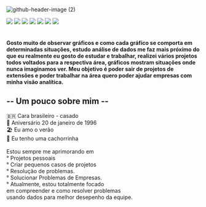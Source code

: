 
![github-header-image (2)](https://github.com/DouglasRm2/DouglasRm2/assets/136249879/039e5d52-3125-4151-a968-3dc0def885d2)


<div>

 <img src="https://img.icons8.com/?size=100&id=13441&format=png&color=000000" style="max-width: 100%;">
 
 <img src="https://img.icons8.com/?size=100&id=xSkewUSqtErH&format=png&color=000000" style="max-width: 100%;">
 
 <img src="https://img.icons8.com/?size=100&id=J0SgMWzAxqFj&format=png&color=000000" style="max-width: 100%;">
 
<img src="https://img.icons8.com/?size=100&id=qYfwpsRXEcpc&format=png&color=000000" style="max-width: 100%;">

<img src="https://img.icons8.com/?size=100&id=ezUTJdV6xvqx&format=png&color=000000" style="max-width: 100%;">

<img src="https://img.icons8.com/?size=100&id=Rffi8qeb2fK5&format=png&color=000000" style="max-width: 100%;">


<img src="https://img.icons8.com/?size=100&id=ewGOClUtmFX4&format=png&color=000000" style="max-width: 100%;">

</div>
<br>
<div>    </div>
<h4>  Gosto muito de observar gráficos e como cada gráfico se comporta em determinadas situações, estudo análise de dados me faz mais próximo do que eu realmente eu gosto de estudar e trabalhar, realizei vários projetos todos voltados para a respectiva área, gráficos mostram situações onde nunca imaginamos ver. Meu objetivo é poder sair de projetos de extensões e poder trabalhar na área quero poder ajudar empresas com minha visão analítica.

</h4>


<h2> -- Um pouco sobre mim -- </h2> 
🇧🇷 Cara brasileiro  - casado

<br>
👶 Aniversário 20 de janeiro de 1996
<br>
🏖️ Eu amo o verão 
<br>
🐩 Eu tenho uma cachorrinha
<br> 
<br> 
    Estou sempre me aprimorando em <br>
   ° Projetos pessoais <br>
   ° Criar pequenos casos de projetos <br>
   ° Resolução de problemas. <br>
   ° Solucionar Problemas de Empresas. <br>
   ° Atualmente, estou totalmente focado <br> em compreender e como resolver problemas  <br> usando dados para melhor desepenho da equipe.
</div>
<br> 

</div>
<div> 
<br>





